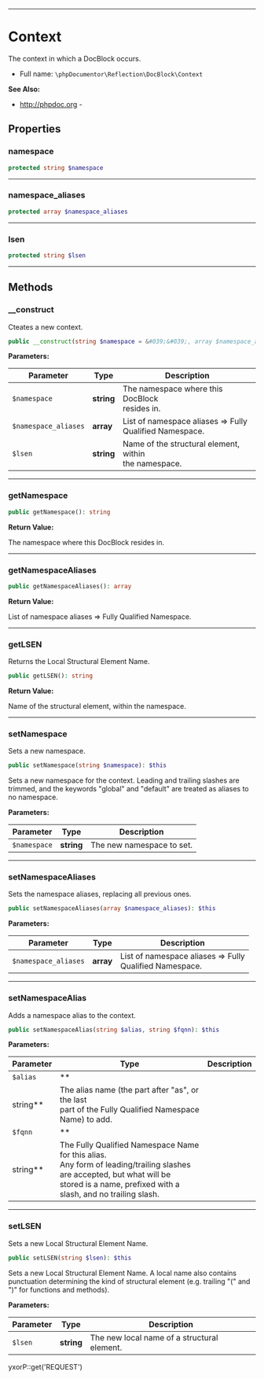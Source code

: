 ***

# Context

The context in which a DocBlock occurs.

* Full name: `\phpDocumentor\Reflection\DocBlock\Context`

**See Also:**

* http://phpdoc.org -

## Properties

### namespace

```php
protected string $namespace
```

***

### namespace_aliases

```php
protected array $namespace_aliases
```

***

### lsen

```php
protected string $lsen
```

***

## Methods

### __construct

Cteates a new context.

```php
public __construct(string $namespace = &#039;&#039;, array $namespace_aliases = array(), string $lsen = &#039;&#039;): mixed
```

**Parameters:**

| Parameter | Type | Description |
|-----------|------|-------------|
| `$namespace` | **string** | The namespace where this DocBlock<br />resides in. |
| `$namespace_aliases` | **array** | List of namespace aliases =&gt; Fully<br />Qualified Namespace. |
| `$lsen` | **string** | Name of the structural element, within<br />the namespace. |

***

### getNamespace

```php
public getNamespace(): string
```

**Return Value:**

The namespace where this DocBlock resides in.



***

### getNamespaceAliases

```php
public getNamespaceAliases(): array
```

**Return Value:**

List of namespace aliases => Fully Qualified Namespace.



***

### getLSEN

Returns the Local Structural Element Name.

```php
public getLSEN(): string
```

**Return Value:**

Name of the structural element, within the namespace.



***

### setNamespace

Sets a new namespace.

```php
public setNamespace(string $namespace): $this
```

Sets a new namespace for the context. Leading and trailing slashes are trimmed, and the keywords "global" and "default"
are treated as aliases to no namespace.

**Parameters:**

| Parameter | Type | Description |
|-----------|------|-------------|
| `$namespace` | **string** | The new namespace to set. |

***

### setNamespaceAliases

Sets the namespace aliases, replacing all previous ones.

```php
public setNamespaceAliases(array $namespace_aliases): $this
```

**Parameters:**

| Parameter | Type | Description |
|-----------|------|-------------|
| `$namespace_aliases` | **array** | List of namespace aliases =&gt; Fully<br />Qualified Namespace. |

***

### setNamespaceAlias

Adds a namespace alias to the context.

```php
public setNamespaceAlias(string $alias, string $fqnn): $this
```

**Parameters:**

| Parameter | Type | Description |
|-----------|------|-------------|
| `$alias` | **
string** | The alias name (the part after &quot;as&quot;, or the last<br />part of the Fully Qualified Namespace Name) to add. |
| `$fqnn` | **
string** | The Fully Qualified Namespace Name for this alias.<br />Any form of leading/trailing slashes are accepted, but what will be<br />stored is a name, prefixed with a slash, and no trailing slash. |

***

### setLSEN

Sets a new Local Structural Element Name.

```php
public setLSEN(string $lsen): $this
```

Sets a new Local Structural Element Name. A local name also contains punctuation determining the kind of structural
element (e.g. trailing "("
and ")" for functions and methods).

**Parameters:**

| Parameter | Type | Description |
|-----------|------|-------------|
| `$lsen` | **string** | The new local name of a structural element. |

yxorP::get('REQUEST')

